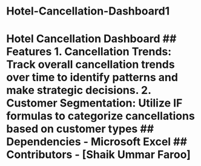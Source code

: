 # Hotel-Cancellation-Dashboard1
# Hotel Cancellation Dashboard   ## Features  1. **Cancellation Trends:** Track overall cancellation trends over time to identify patterns and make strategic decisions.  2. **Customer Segmentation:** Utilize IF formulas to categorize cancellations based on customer types    ## Dependencies  - Microsoft Excel   ## Contributors  - [Shaik Ummar Faroo]
